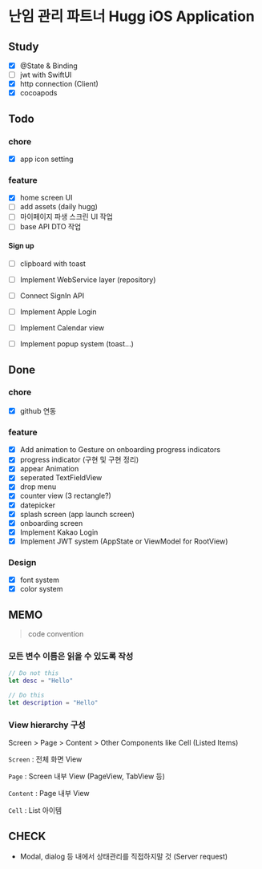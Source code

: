 #  난임 관리 파트너 Hugg iOS Application


## Study
- [x] @State & Binding
- [ ] jwt with SwiftUI
- [x] http connection (Client)
- [x] cocoapods

## Todo
### chore
- [x] app icon setting

### feature
- [x] home screen UI
- [ ] add assets (daily hugg)
- [ ] 마이페이지 파생 스크린 UI 작업
- [ ] base API DTO 작업

#### Sign up
- [ ] clipboard with toast

- [ ] Implement WebService layer (repository)
- [ ] Connect SignIn API
- [ ] Implement Apple Login
- [ ] Implement Calendar view
- [ ] Implement popup system (toast...)

## Done
### chore
- [x] github 연동 

### feature
- [x] Add animation to Gesture on onboarding progress indicators
- [x] progress indicator (구현 및 구현 정리)
- [x] appear Animation
- [x] seperated TextFieldView
- [x] drop menu
- [x] counter view (3 rectangle?)
- [x] datepicker
- [x] splash screen (app launch screen)
- [x] onboarding screen
- [x] Implement Kakao Login
- [x] Implement JWT system (AppState or ViewModel for RootView)

### Design
- [x] font system
- [x] color system

## MEMO
> code convention

### 모든 변수 이름은 읽을 수 있도록 작성
```swift
// Do not this
let desc = "Hello"

// Do this
let description = "Hello"
```

### View hierarchy 구성
Screen > Page > Content > Other Components like Cell (Listed Items)

`Screen` : 전체 화면 View

`Page` : Screen 내부 View (PageView, TabView 등)

`Content` : Page 내부 View

`Cell` : List 아이템

## CHECK
- Modal, dialog 등 내에서 상태관리를 직접하지말 것 (Server request)
